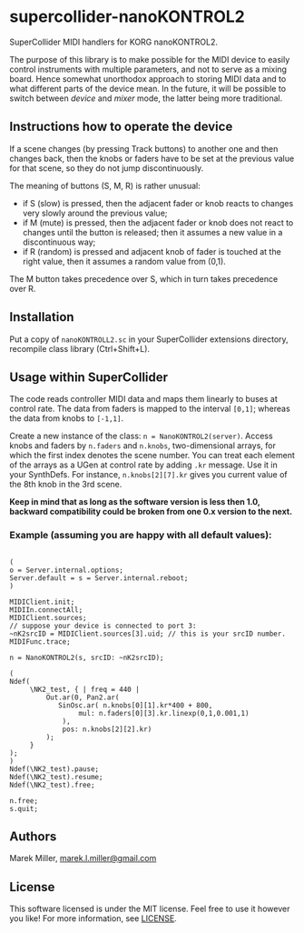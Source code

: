 # supercollider-nanoKONTROL2
SuperCollider MIDI handlers for KORG nanoKONTROL2.

The purpose of this library is to make possible for the MIDI device to easily
control instruments with multiple parameters, and not to serve as a mixing
board.  Hence somewhat unorthodox approach to storing MIDI data and to what
different parts of the device mean.  In the future, it will be possible to
switch between *device* and *mixer* mode, the latter being more traditional.


## Instructions how to operate the device

If a scene changes (by pressing Track buttons) to another one and then
changes back, then the knobs or faders have to be set at the previous value
for that scene, so they do not jump discontinuously.

The meaning of buttons (S, M, R) is rather unusual:

* if S (slow) is pressed, then the adjacent fader or knob reacts to
  changes very slowly around the previous value;
* if M (mute) is pressed, then the adjacent fader or knob does not react
  to changes until the button is released; then it assumes a new value
  in a discontinuous way;
* if R (random) is pressed and adjacent knob of fader is touched at
  the right value, then it assumes a random value from (0,1).

The M button takes precedence over S, which in turn takes precedence over R.


## Installation
Put a copy of `nanoKONTROLL2.sc` in your SuperCollider extensions directory,
recompile class library (Ctrl+Shift+L).


## Usage within SuperCollider
The code reads controller MIDI data and maps them linearly to buses
at control rate.  The data from faders is mapped to the interval `[0,1]`;
whereas the data from knobs to `[-1,1]`.

Create a new instance of the class: `n = NanoKONTROL2(server)`.
Access knobs and faders by `n.faders` and `n.knobs`, two-dimensional arrays,
for which the first index denotes the scene number. You can treat each element
of the arrays as a UGen at control rate by adding `.kr` message.  Use it in
your SynthDefs. For instance, `n.knobs[2][7].kr` gives you current value of
the 8th knob in the 3rd scene.

**Keep in mind that as long as the software version is less then 1.0,**
**backward compatibility could be broken from one 0.x version to the next.**


### Example (assuming you are happy with all default values):
```SuperCollider

(
o = Server.internal.options;
Server.default = s = Server.internal.reboot;
)

MIDIClient.init;
MIDIIn.connectAll;
MIDIClient.sources;
// suppose your device is connected to port 3:
~nK2srcID = MIDIClient.sources[3].uid; // this is your srcID number.
MIDIFunc.trace;

n = NanoKONTROL2(s, srcID: ~nK2srcID);

(
Ndef(
     \NK2_test, { | freq = 440 |
         Out.ar(0, Pan2.ar(
            SinOsc.ar( n.knobs[0][1].kr*400 + 800,
                 mul: n.faders[0][3].kr.linexp(0,1,0.001,1)
             ),
             pos: n.knobs[2][2].kr)
         );
     }
);
)
Ndef(\NK2_test).pause;
Ndef(\NK2_test).resume;
Ndef(\NK2_test).free;

n.free;
s.quit;
```

## Authors
Marek Miller, <marek.l.miller@gmail.com>


## License
This software licensed is under the MIT license. Feel free to use it however
you like!  For more information, see [LICENSE](./LICENSE).

